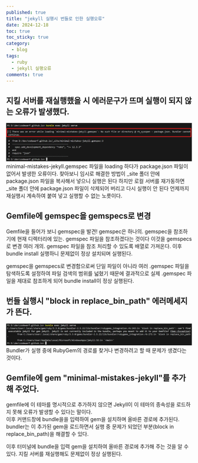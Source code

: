 ```yaml
---
published: true
title: "jekyll 실행시 번들로 인한 실행오류"
date: 2024-12-18
toc: true
toc_sticky: true
category: 
  - blog
tags:
  - ruby
  - jekyll 실행오류
comments: true
---
```


## 지킬 서버를 재실행했을 시 에러문구가 뜨며 실행이 되지 않는 오류가 발생했다.
 ![Image Alt error img-1](/assets/images/post/241218-etc-blog-jekyll/2024-12-17-jekyll-blog-1.png)
minimal-mistakes-jekyll.gemspec 파일을 loading 하다가 package.json 파일이 없어서 발생한 오류이다.
찾아보니 임시로 해결한 방법이 _site 폴더 안에 package.json 파일을 복사해서 넣으니 실행은 된다 하지만
로컬 서버를 재가동하면 _site 폴더 안에 package.json 파일이 삭제되어 버리고 다시 실행이 안 된다 언제까지 재실행시 계속하여 붙여 넣고 실행할 수 없는 노릇이다.


## Gemfile에 gemspec을 gemspecs로 변경

Gemfile을 들어가 보니 gemspec을 발견! gemspec은 하나의. gemspec을 참조하기에 현재 디렉터리에 있는. gemspec 파일을 참조하겠다는 것이다
이것을 gemspecs로 변경 여러 개의. gemspec 파일을 참조 처리할 수 있도록 배열로 가져온다.
이후 bundle install 실행하니 문제없이 정상 설치되며 실행된다.

gemspec을 gemspecs로 변경함으로써 단일 파일이 아니라 여러 .gemspec 파일을 탐색하도록 설정하여 파일 검색의 범위를 넓혔기 때문에
결과적으로 실제 .gemspec 파일을 제대로 참조하게 되어 bundle install이 정상 실행된다.


## 번들 실행시 "block in replace_bin_path" 에러메세지가 뜬다.
![Image Alt error img-1](/assets/images/post/241218-etc-blog-jekyll/2024-12-17-jekyll-blog-2.png)
Bundler가 실행 중에 RubyGem의 경로를 찾거나 변경하려고 할 때 문제가 생겼다는 것이다.
 

## Gemfile에 gem "minimal-mistakes-jekyll"를 추가해 주었다.
gemfile에 이 테마를 명시적으로 추가하지 않으면 Jekyll이 이 테마의 종속성을 로드하지 못해 오류가 발생할 수 있다는 말이다.   
이후 커맨드창에 bundle을을 입력하여 gem을 설치하며 올바른 경로에 추가된다.
bundler는 이 추가된 gem을 로드하면서 실행 중 문제가 되었던 부분(block in replace_bin_path)을 해결할 수 있다.
 
이후 터미널에 bundle을 입력 gem을 설치하여 올바른 경로에 추가해 주는 것을 알 수 있다.
지킬 서버를 재실행해도 문제없이 정상 실행된다.